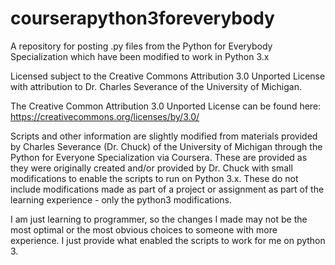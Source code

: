 # courserapython3foreverybody
A repository for posting .py files from the Python for Everybody Specialization which have been modified to work in Python 3.x
 
Licensed subject to the Creative Commons Attribution 3.0 Unported License with attribution to Dr. Charles Severance of the University of Michigan.

The Creative Common Attribution 3.0 Unported License can be found here:
https://creativecommons.org/licenses/by/3.0/

Scripts and other information are slightly modified from materials provided by Charles Severance (Dr. Chuck) of the University of Michigan through the Python for Everyone Specialization via Coursera.  These are provided as they were originally created and/or provided by Dr. Chuck with small modifications to enable the scripts to run on Python 3.x.  These do not include modifications made as part of a project or assignment as part of the learning experience - only the python3 modifications.

I am just learning to programmer, so the changes I made may not be the most optimal or the most obvious choices to someone with more experience.  I just provide what enabled the scripts to work for me on python 3.
